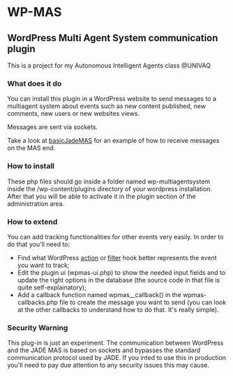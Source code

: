 # WP-MAS
## WordPress Multi Agent System communication plugin

This is a project for my Autonomous Intelligent Agents class @UNIVAQ

### What does it do
You can install this plugin in a WordPress website to send messages to a
multiagent system about events such as new content published, new comments,
new users or new websites views.

Messages are sent via sockets.

Take a look at [basicJadeMAS](https://github.com/FrancescoManfredi/basicJadeMAS)
for an example of how to receive messages on the MAS end.

### How to install
These php files should go inside a folder named wp-multiagentsystem inside the
/wp-content/plugins directory of your wordpress installation.  
After that you will be able to activate it in the plugin section of the administration area.

### How to extend
You can add tracking functionalities for other events very easily. In order to do that
you'll need to:  
- Find what WordPress [action](https://codex.wordpress.org/Plugin_API/Action_Reference)
or [filter](https://codex.wordpress.org/Plugin_API/Filter_Reference) hook better
represents the event you want to track;
- Edit the plugin ui (wpmas-ui.php) to show the needed input fields and to update
the right options in the database (the source code in that file is quite self-explainatory);
- Add a callback function named wpmas_<hook-name>_callback() in the wpmas-callbacks.php
file to create the message you want to send (you can look at the other callbacks to
understand how to do that. It's really simple).

### Security Warning
This plug-in is just an experiment. The communication between WordPress and the
JADE MAS is based on sockets and bypasses the standard communication protocol
used by JADE.
If you inted to use this in production you'll need to pay due attention to any
security issues this may cause.